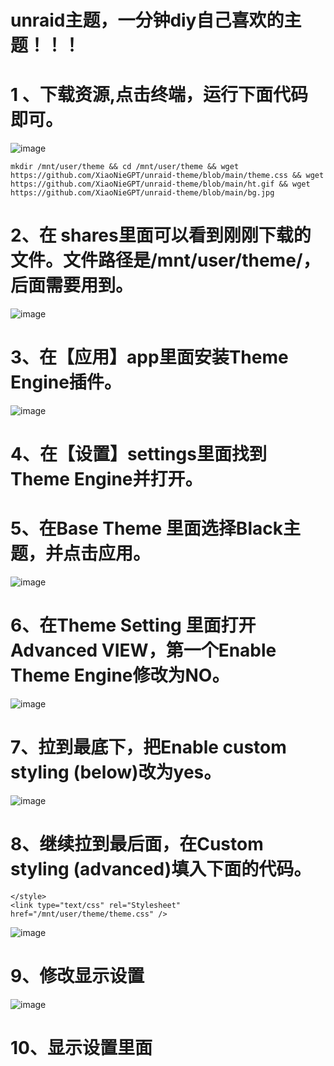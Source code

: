 # unraid主题，一分钟diy自己喜欢的主题！！！

# 1 、下载资源,点击终端，运行下面代码即可。
![image](https://github.com/XiaoNieGPT/unraid-theme/assets/22927944/0a5224a5-f3fe-4ba5-977b-acb1ef767628)

```
mkdir /mnt/user/theme && cd /mnt/user/theme && wget https://github.com/XiaoNieGPT/unraid-theme/blob/main/theme.css && wget https://github.com/XiaoNieGPT/unraid-theme/blob/main/ht.gif && wget https://github.com/XiaoNieGPT/unraid-theme/blob/main/bg.jpg
```
# 2、在 shares里面可以看到刚刚下载的文件。文件路径是/mnt/user/theme/，后面需要用到。
![image](https://github.com/XiaoNieGPT/unraid-theme/assets/22927944/c3077720-b096-4e2d-9be4-24830ad0206a)
# 3、在【应用】app里面安装Theme Engine插件。
![image](https://github.com/XiaoNieGPT/unraid-theme/assets/22927944/9cbd266c-14bb-423e-9cf6-6cc6a1d031f1)
# 4、在【设置】settings里面找到Theme Engine并打开。
# 5、在Base Theme 里面选择Black主题，并点击应用。
![image](https://github.com/XiaoNieGPT/unraid-theme/assets/22927944/41142b78-1c0a-415a-bcb6-6143c42ffb3c)
# 6、在Theme Setting 里面打开Advanced VIEW，第一个Enable Theme Engine修改为NO。
![image](https://github.com/XiaoNieGPT/unraid-theme/assets/22927944/37ea54ba-b8d6-4438-bda8-c7284b1f0a9d)
# 7、拉到最底下，把Enable custom styling (below)改为yes。
![image](https://github.com/XiaoNieGPT/unraid-theme/assets/22927944/e8f31b42-20aa-4027-8aca-140a53495091)
# 8、继续拉到最后面，在Custom styling (advanced)填入下面的代码。
```
</style>
<link type="text/css" rel="Stylesheet" href="/mnt/user/theme/theme.css" />
```
![image](https://github.com/XiaoNieGPT/unraid-theme/assets/22927944/aab7daa2-22a3-426f-9fa6-66a8f2385335)
# 9、修改显示设置
![image](https://github.com/XiaoNieGPT/unraid-theme/assets/22927944/93851b38-6f73-4936-b9f0-a514d852b583)
# 10、显示设置里面
